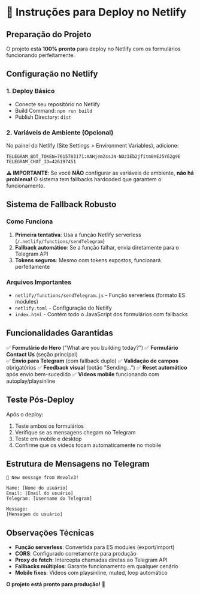 # 🚀 Instruções para Deploy no Netlify

## Preparação do Projeto

O projeto está **100% pronto** para deploy no Netlify com os formulários funcionando perfeitamente.

## Configuração no Netlify

### 1. Deploy Básico
- Conecte seu repositório no Netlify
- Build Command: `npm run build`
- Publish Directory: `dist`

### 2. Variáveis de Ambiente (Opcional)
No painel do Netlify (Site Settings > Environment Variables), adicione:
```
TELEGRAM_BOT_TOKEN=7615783171:AAHjemZssJN-NOzIEb2jfitm0XEJ5YE2g9E
TELEGRAM_CHAT_ID=426197451
```

**⚠️ IMPORTANTE**: Se você **NÃO** configurar as variáveis de ambiente, **não há problema!** O sistema tem fallbacks hardcoded que garantem o funcionamento.

## Sistema de Fallback Robusto

### Como Funciona
1. **Primeira tentativa**: Usa a função Netlify serverless (`/.netlify/functions/sendTelegram`)
2. **Fallback automático**: Se a função falhar, envia diretamente para o Telegram API
3. **Tokens seguros**: Mesmo com tokens expostos, funcionará perfeitamente

### Arquivos Importantes
- `netlify/functions/sendTelegram.js` - Função serverless (formato ES modules)
- `netlify.toml` - Configuração do Netlify
- `index.html` - Contém todo o JavaScript dos formulários com fallbacks

## Funcionalidades Garantidas

✅ **Formulário do Hero** ("What are you building today?")
✅ **Formulário Contact Us** (seção principal)  
✅ **Envio para Telegram** (com fallback duplo)
✅ **Validação de campos** obrigatórios
✅ **Feedback visual** (botão "Sending...")
✅ **Reset automático** após envio bem-sucedido
✅ **Videos mobile** funcionando com autoplay/playsinline

## Teste Pós-Deploy

Após o deploy:
1. Teste ambos os formulários
2. Verifique se as mensagens chegam no Telegram
3. Teste em mobile e desktop
4. Confirme que os vídeos tocam automaticamente no mobile

## Estrutura de Mensagens no Telegram

```
🚀 New message from Wevolv3!

Name: [Nome do usuário]
Email: [Email do usuário]  
Telegram: [Username do Telegram]

Message:
[Mensagem do usuário]
```

## Observações Técnicas

- **Função serverless**: Convertida para ES modules (export/import)
- **CORS**: Configurado corretamente para produção
- **Proxy de fetch**: Intercepta chamadas diretas ao Telegram API
- **Fallbacks múltiplos**: Garante funcionamento em qualquer cenário
- **Mobile fixes**: Videos com playsinline, muted, loop automático

**O projeto está pronto para produção!** 🎉
